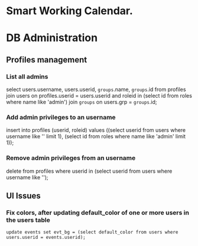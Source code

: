 # Smart Working Calendar.

# DB Administration

## Profiles management

### List all admins
select users.username, users.userid, `groups`.name, `groups`.id from profiles join users on profiles.userid = users.userid and roleid in (select id from roles where name like 'admin') join `groups` on users.grp = `groups`.id;

### Add admin privileges to an username
insert into profiles (userid, roleid) values ((select userid from users where username like '<username>' limit 1), (select id from roles where name like 'admin' limit 1));

### Remove admin privileges from an username
delete from profiles where userid in (select userid from users where username like '<username>');

## UI Issues

### Fix colors, after updating default_color of one or more users in the users table
``
update events set evt_bg = (select default_color from users where users.userid = events.userid);
``
